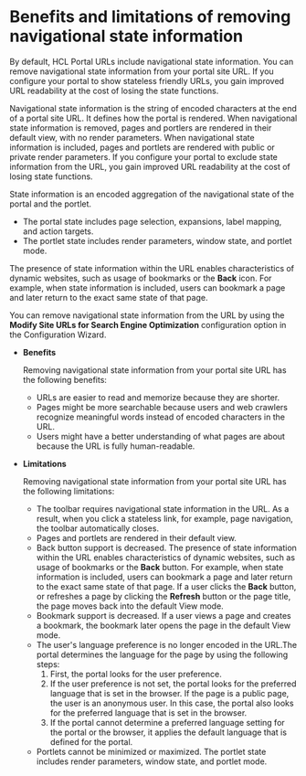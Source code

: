 # Benefits and limitations of removing navigational state information

By default, HCL Portal URLs include navigational state information. You can remove navigational state information from your portal site URL. If you configure your portal to show stateless friendly URLs, you gain improved URL readability at the cost of losing the state functions.

Navigational state information is the string of encoded characters at the end of a portal site URL. It defines how the portal is rendered. When navigational state information is removed, pages and portlers are rendered in their default view, with no render parameters. When navigational state information is included, pages and portlets are rendered with public or private render parameters. If you configure your portal to exclude state information from the URL, you gain improved URL readability at the cost of losing state functions.

State information is an encoded aggregation of the navigational state of the portal and the portlet.

-   The portal state includes page selection, expansions, label mapping, and action targets.
-   The portlet state includes render parameters, window state, and portlet mode.

The presence of state information within the URL enables characteristics of dynamic websites, such as usage of bookmarks or the **Back** icon. For example, when state information is included, users can bookmark a page and later return to the exact same state of that page.

You can remove navigational state information from the URL by using the **Modify Site URLs for Search Engine Optimization** configuration option in the Configuration Wizard.

-   **Benefits**

    Removing navigational state information from your portal site URL has the following benefits:

    -   URLs are easier to read and memorize because they are shorter.
    -   Pages might be more searchable because users and web crawlers recognize meaningful words instead of encoded characters in the URL.
    -   Users might have a better understanding of what pages are about because the URL is fully human-readable.

-   **Limitations**

    Removing navigational state information from your portal site URL has the following limitations:

    -   The toolbar requires navigational state information in the URL. As a result, when you click a stateless link, for example, page navigation, the toolbar automatically closes.
    -   Pages and portlets are rendered in their default view.
    -   Back button support is decreased. The presence of state information within the URL enables characteristics of dynamic websites, such as usage of bookmarks or the **Back** button. For example, when state information is included, users can bookmark a page and later return to the exact same state of that page. If a user clicks the **Back** button, or refreshes a page by clicking the **Refresh** button or the page title, the page moves back into the default View mode.
    -   Bookmark support is decreased. If a user views a page and creates a bookmark, the bookmark later opens the page in the default View mode.
    -   The user's language preference is no longer encoded in the URL.The portal determines the language for the page by using the following steps:
        1.  First, the portal looks for the user preference.
        2.  If the user preference is not set, the portal looks for the preferred language that is set in the browser. If the page is a public page, the user is an anonymous user. In this case, the portal also looks for the preferred language that is set in the browser.
        3.  If the portal cannot determine a preferred language setting for the portal or the browser, it applies the default language that is defined for the portal.
    -   Portlets cannot be minimized or maximized. The portlet state includes render parameters, window state, and portlet mode.